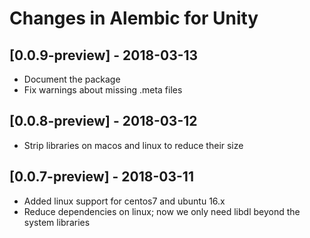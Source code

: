 # Changes in Alembic for Unity

## [0.0.9-preview] - 2018-03-13

- Document the package
- Fix warnings about missing .meta files

## [0.0.8-preview] - 2018-03-12

- Strip libraries on macos and linux to reduce their size

## [0.0.7-preview] - 2018-03-11

- Added linux support for centos7 and ubuntu 16.x
- Reduce dependencies on linux; now we only need libdl beyond the system libraries
